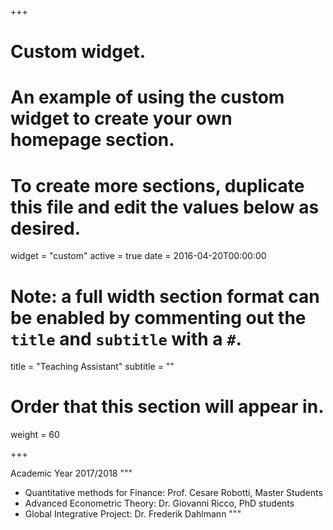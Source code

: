 +++
# Custom widget.
# An example of using the custom widget to create your own homepage section.
# To create more sections, duplicate this file and edit the values below as desired.
widget = "custom"
active = true
date = 2016-04-20T00:00:00

# Note: a full width section format can be enabled by commenting out the `title` and `subtitle` with a `#`.
title = "Teaching Assistant"
subtitle = ""

# Order that this section will appear in.
weight = 60



+++

Academic Year 2017/2018
"""
* Quantitative methods for Finance: Prof. Cesare Robotti, Master Students
* Advanced Econometric Theory: Dr. Giovanni Ricco, PhD students
* Global Integrative Project: Dr. Frederik Dahlmann
"""
